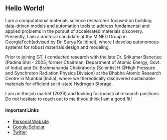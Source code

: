 <h2> Hello World! </h2>

I am a computational materials science researcher focused on building data-driven models and automation tools to address fundamental and applied problems in the pursuit of accelerated materials discovery. Presently, I am a doctoral candidate at the MINED Group in GeorgiaTech(advised by Dr. Surya Kalidindi), where I develop autonomous systems for robust materials design and modeling.

Prior to joining GT, I conducted research with the late Dr. Srikumar Banerjee (Padma Shri - 2005; former Chairman, Department of Atomic Energy, Govt. of India) and Dr. Brahmananda Chakraborty (Scientist H @High Pressure and Synchroton Radiation Physics Division) at the Bhabha Atomic Research Centre in Mumbai (India), where we thereotically discovered sustainable materials for efficient solid-state Hydrogen Storage.

I am on the job market (2026) and looking for industrial research positions. Do not hesitate to reach out to me if you think I am a good fit!

<h4>Important Links</h4>
<ul>
  <li> <a href="https://pranoy-ray.github.io/">Personal Website</a>
  <li> <a href="https://scholar.google.com/citations?user=SYuG3BUAAAAJ&hl=en&oi=ao">Google Scholar</a>
  <li> <a href="https://twitter.com/aviatorpranoy">Twitter</a>
  <!--<li> <a href="https://pranoyr.medium.com/">Medium</a>-->
</ul>
